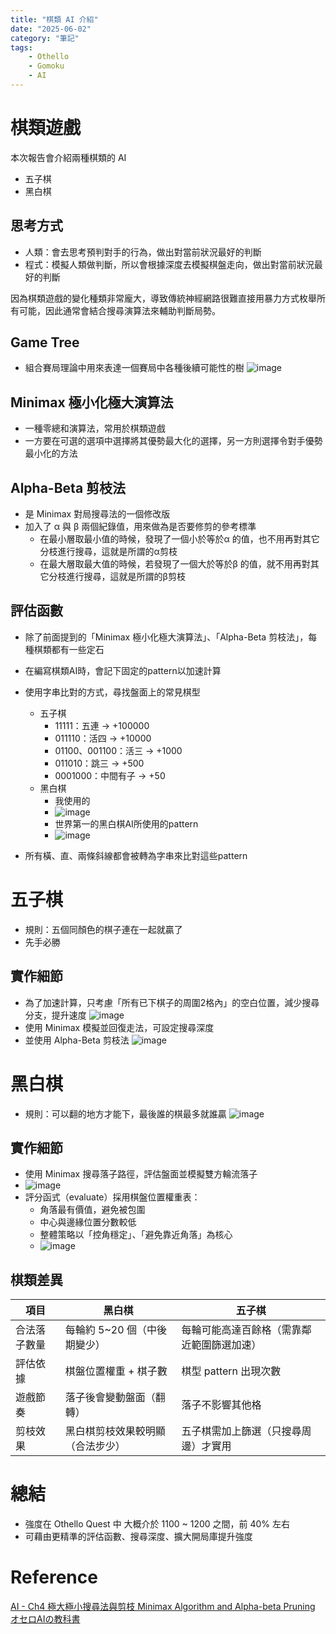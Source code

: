```yaml
---
title: "棋類 AI 介紹"
date: "2025-06-02"
category: "筆記"
tags: 
    - Othello
    - Gomoku
    - AI
---
```


# 棋類遊戲

本次報告會介紹兩種棋類的 AI
* 五子棋
* 黑白棋

## 思考方式
* 人類：會去思考預判對手的行為，做出對當前狀況最好的判斷
* 程式：模擬人類做判斷，所以會根據深度去模擬棋盤走向，做出對當前狀況最好的判斷

因為棋類遊戲的變化種類非常龐大，導致傳統神經網路很難直接用暴力方式枚舉所有可能，因此通常會結合搜尋演算法來輔助判斷局勢。

## Game Tree

* 組合賽局理論中用來表達一個賽局中各種後續可能性的樹
![image](https://hackmd.io/_uploads/B1M_H1cMlx.png)


## Minimax 極小化極大演算法

* 一種零總和演算法，常用於棋類遊戲
* 一方要在可選的選項中選擇將其優勢最大化的選擇，另一方則選擇令對手優勢最小化的方法

## Alpha-Beta 剪枝法

* 是 Minimax 對局搜尋法的一個修改版
* 加入了 α 與 β 兩個紀錄值，用來做為是否要修剪的參考標準
    * 在最小層取最小值的時候，發現了一個小於等於α 的值，也不用再對其它分枝進行搜尋，這就是所謂的α剪枝
    * 在最大層取最大值的時候，若發現了一個大於等於β 的值，就不用再對其它分枝進行搜尋，這就是所謂的β剪枝

## 評估函數

* 除了前面提到的「Minimax 極小化極大演算法」、「Alpha-Beta 剪枝法」，每種棋類都有一些定石
* 在編寫棋類AI時，會記下固定的pattern以加速計算
* 使用字串比對的方式，尋找盤面上的常見棋型
    * 五子棋
        * 11111：五連 → +100000
        * 011110：活四 → +10000
        * 01100、001100：活三 → +1000
        * 011010：跳三 → +500
        * 0001000：中間有子 → +50
    * 黑白棋
        * 我使用的
        * ![image](https://hackmd.io/_uploads/r1E2515Mex.png)
        * 世界第一的黑白棋AI所使用的pattern
        * ![image](https://hackmd.io/_uploads/B1R3s15Mel.png)


* 所有橫、直、兩條斜線都會被轉為字串來比對這些pattern
    

# 五子棋

* 規則：五個同顏色的棋子連在一起就贏了
* 先手必勝

## 實作細節

* 為了加速計算，只考慮「所有已下棋子的周圍2格內」的空白位置，減少搜尋分支，提升速度
![image](https://hackmd.io/_uploads/r18k915flx.png)
* 使用 Minimax 模擬並回復走法，可設定搜尋深度
* 並使用 Alpha-Beta 剪枝法
![image](https://hackmd.io/_uploads/SJlGhkqMeg.png)

# 黑白棋

* 規則：可以翻的地方才能下，最後誰的棋最多就誰贏
![image](https://hackmd.io/_uploads/ByfAh19fel.png) 

## 實作細節

* 使用 Minimax 搜尋落子路徑，評估盤面並模擬雙方輪流落子
* ![image](https://hackmd.io/_uploads/ByHPlx5Mee.png)
* 評分函式（evaluate）採用棋盤位置權重表：
    * 角落最有價值，避免被包圍
    * 中心與邊緣位置分數較低
    * 整體策略以「控角穩定」、「避免靠近角落」為核心
    * ![image](https://hackmd.io/_uploads/BkNW-gqfex.png)


## 棋類差異

| 項目 | 黑白棋 | 五子棋 |
| ------ | ----------------- | --------------------- |
| 合法落子數量 | 每輪約 5~20 個（中後期變少） | 每輪可能高達百餘格（需靠鄰近範圍篩選加速） |
| 評估依據   | 棋盤位置權重 + 棋子數      | 棋型 pattern 出現次數       |
| 遊戲節奏   | 落子後會變動盤面（翻轉）      | 落子不影響其他格              |
| 剪枝效果   | 黑白棋剪枝效果較明顯（合法步少）  | 五子棋需加上篩選（只搜尋周邊）才實用    |

# 總結

* 強度在 Othello Quest 中 大概介於 1100 ~ 1200 之間，前 40% 左右
* 可藉由更精準的評估函數、搜尋深度、擴大開局庫提升強度


# Reference
[AI - Ch4 極大極小搜尋法與剪枝 Minimax Algorithm and Alpha-beta Pruning](https://www.mropengate.com/2015/04/ai-ch4-minimax-alpha-beta-pruning.html)
[オセロAIの教科書](https://note.com/nyanyan_cubetech/m/m54104c8d2f12)